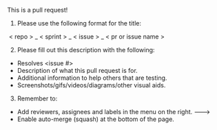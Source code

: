 This is a pull request!

1. Please use the following format for the title:

 < repo > _ < sprint > _ < issue > _ < pr or issue name >

2. Please fill out this description with the following:

- Resolves <issue #>
- Description of what this pull request is for.
- Additional information to help others that are testing.
- Screenshots/gifs/videos/diagrams/other visual aids.

3. Remember to:

- Add reviewers, assignees and labels in the menu on the right. --->
- Enable auto-merge (squash) at the bottom of the page. 
